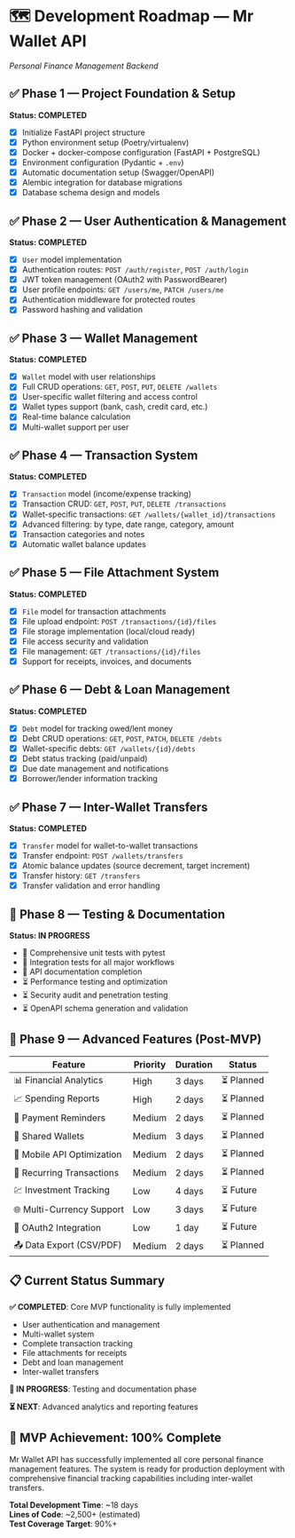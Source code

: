 # 🗺️ Development Roadmap — Mr Wallet API

*Personal Finance Management Backend*

## ✅ Phase 1 — Project Foundation & Setup
**Status: COMPLETED**

- [x] Initialize FastAPI project structure
- [x] Python environment setup (Poetry/virtualenv)
- [x] Docker + docker-compose configuration (FastAPI + PostgreSQL)
- [x] Environment configuration (Pydantic + `.env`)
- [x] Automatic documentation setup (Swagger/OpenAPI)
- [x] Alembic integration for database migrations
- [x] Database schema design and models

## ✅ Phase 2 — User Authentication & Management
**Status: COMPLETED**

- [x] `User` model implementation
- [x] Authentication routes: `POST /auth/register`, `POST /auth/login`
- [x] JWT token management (OAuth2 with PasswordBearer)
- [x] User profile endpoints: `GET /users/me`, `PATCH /users/me`
- [x] Authentication middleware for protected routes
- [x] Password hashing and validation

## ✅ Phase 3 — Wallet Management
**Status: COMPLETED**

- [x] `Wallet` model with user relationships
- [x] Full CRUD operations: `GET`, `POST`, `PUT`, `DELETE /wallets`
- [x] User-specific wallet filtering and access control
- [x] Wallet types support (bank, cash, credit card, etc.)
- [x] Real-time balance calculation
- [x] Multi-wallet support per user

## ✅ Phase 4 — Transaction System
**Status: COMPLETED**

- [x] `Transaction` model (income/expense tracking)
- [x] Transaction CRUD: `GET`, `POST`, `PUT`, `DELETE /transactions`
- [x] Wallet-specific transactions: `GET /wallets/{wallet_id}/transactions`
- [x] Advanced filtering: by type, date range, category, amount
- [x] Transaction categories and notes
- [x] Automatic wallet balance updates

## ✅ Phase 5 — File Attachment System
**Status: COMPLETED**

- [x] `File` model for transaction attachments
- [x] File upload endpoint: `POST /transactions/{id}/files`
- [x] File storage implementation (local/cloud ready)
- [x] File access security and validation
- [x] File management: `GET /transactions/{id}/files`
- [x] Support for receipts, invoices, and documents

## ✅ Phase 6 — Debt & Loan Management
**Status: COMPLETED**

- [x] `Debt` model for tracking owed/lent money
- [x] Debt CRUD operations: `GET`, `POST`, `PATCH`, `DELETE /debts`
- [x] Wallet-specific debts: `GET /wallets/{id}/debts`
- [x] Debt status tracking (paid/unpaid)
- [x] Due date management and notifications
- [x] Borrower/lender information tracking

## ✅ Phase 7 — Inter-Wallet Transfers
**Status: COMPLETED**

- [x] `Transfer` model for wallet-to-wallet transactions
- [x] Transfer endpoint: `POST /wallets/transfers`
- [x] Atomic balance updates (source decrement, target increment)
- [x] Transfer history: `GET /transfers`
- [x] Transfer validation and error handling

## 🚀 Phase 8 — Testing & Documentation
**Status: IN PROGRESS**

- 🔄 Comprehensive unit tests with pytest
- 🔄 Integration tests for all major workflows
- 🔄 API documentation completion
- ⏳ Performance testing and optimization
- ⏳ Security audit and penetration testing
- ⏳ OpenAPI schema generation and validation

## 🎯 Phase 9 — Advanced Features (Post-MVP)

| Feature                     | Priority | Duration | Status    |
|----------------------------|----------|----------|-----------|
| 📊 Financial Analytics     | High     | 3 days   | ⏳ Planned |
| 📈 Spending Reports        | High     | 2 days   | ⏳ Planned |
| 🔔 Payment Reminders       | Medium   | 2 days   | ⏳ Planned |
| 👥 Shared Wallets          | Medium   | 3 days   | ⏳ Planned |
| 📱 Mobile API Optimization | Medium   | 2 days   | ⏳ Planned |
| 🔄 Recurring Transactions  | Medium   | 2 days   | ⏳ Planned |
| 💹 Investment Tracking     | Low      | 4 days   | ⏳ Future  |
| 🌐 Multi-Currency Support  | Low      | 3 days   | ⏳ Future  |
| 🔐 OAuth2 Integration      | Low      | 1 day    | ⏳ Future  |
| 📤 Data Export (CSV/PDF)   | Medium   | 2 days   | ⏳ Planned |

## 📋 Current Status Summary

**✅ COMPLETED**: Core MVP functionality is fully implemented
- User authentication and management
- Multi-wallet system
- Complete transaction tracking
- File attachments for receipts
- Debt and loan management
- Inter-wallet transfers

**🔄 IN PROGRESS**: Testing and documentation phase

**⏳ NEXT**: Advanced analytics and reporting features

## 🎉 MVP Achievement: **100% Complete**

Mr Wallet API has successfully implemented all core personal finance management features. The system is ready for production deployment with comprehensive financial tracking capabilities including inter-wallet transfers.

**Total Development Time**: ~18 days  
**Lines of Code**: ~2,500+ (estimated)  
**Test Coverage Target**: 90%+


